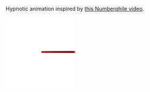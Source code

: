Hypnotic animation inspired by [this Numberphile video](https://www.youtube.com/watch?v=sj8Sg8qnjOg).

![hypno](hypno.svg)
